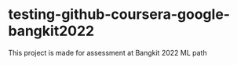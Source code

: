 # testing-github-coursera-google-bangkit2022
This project is made for assessment at Bangkit 2022 ML path
